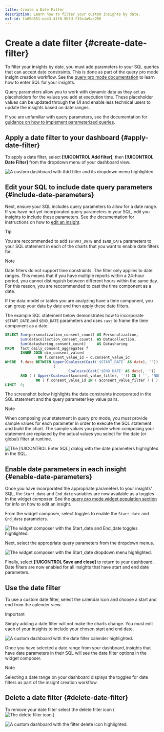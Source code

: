```yaml
---
title: Create a Date Filter
description: Learn how to filter your custom insights by date.
exl-id: fa05d651-ea43-41f0-9b7d-f19c4a9ac256
---
```

# Create a date filter {#create-date-filter}

To filter your insights by date, you must add parameters to your SQL queries that can accept date constraints. This is done as part of the query pro mode insight creation workflow. See the [query pro mode documentation](#query-pro-mode) to learn how to enter SQL for your insights.

Query parameters allow you to work with dynamic data as they act as placeholders for the values you add at execution time. These placeholder values can be updated through the UI and enable less technical users to update the insights based on date ranges.   

If you are unfamiliar with query parameters, see the documentation for [guidance on how to implement parameterized queries](../../../../query-service/ui/parameterized-queries.md).

## Apply a date filter to your dashboard {#apply-date-filter}

To apply a date filter, select **[!UICONTROL Add filter]**, then **[!UICONTROL Date Filter]** from the dropdown menu of your dashboard view. 

![A custom dashboard with Add filter and its dropdown menu highlighted.](../../../images/query-pro-mode/add-filter.png)

## Edit your SQL to include date query parameters {#include-date-parameters} 

Next, ensure your SQL includes query parameters to allow for a date range. If you have not yet incorporated query parameters in your SQL, edit you insights to include these parameters. See the documentation for instructions on how to [edit an insight](../overview.md#edit).

>[!TIP]
>
>You are reccommended to add `$START_DATE` and `$END_DATE` parameters to your SQL statement in each of the charts that you want to enable date filters for.

>[!NOTE]
>
>Date filters do not support time constraints. The filter only applies to date ranges. This means that if you have multiple reports within a 24-hour period, you cannot distinguish between different hours within the same day. For this reason, you are reccommended to cast the time component as a date. 

If the data model or tables you are analyzing have a time component, you can group your data by date and then apply these date filters.

The example SQL statement below demonstrates how to incorporate `$START_DATE` and `$END_DATE` parameters and uses `cast` to frame the time component as a date.

```sql
SELECT Sum(personalization_consent_count) AS Personalization,
       Sum(datacollection_consent_count)  AS Datacollection,
       Sum(datasharing_consent_count)     AS Datasharing
FROM   fact_daily_consent_aggregates f
       INNER JOIN dim_consent_valued
               ON f.consent_value_id = d.consent_value_id
WHERE  f.date BETWEEN Upper(Coalesce(Cast('$START_DATE' AS date), '')) AND Upper
                      (
                             Coalesce(Cast('$END_DATE' AS date), ''))
       AND ( ( Upper(Coalesce($consent_value_filter, '')) IN ( '', 'NULL' ) )
              OR ( f.consent_value_id IN ( $consent_value_filter ) ) )
LIMIT  0; 
```

The screenshot below highlights the date constraints incorporated in the SQL statement and the query parameter key value pairs.

>[!NOTE]
>
>When composing your statement in query pro mode, you must provide sample values for each parameter in order to execute the SQL statement and build the chart. The sample values you provide when composing your statement are replaced by the actual values you select for the date (or global) filter at runtime.

![The [!UICONTROL Enter SQL] dialog with the date parameters highlighted in the SQL.](../../../images/customizable-insights/sql-date-parameters.png)

## Enable date parameters in each insight {#enable-date-parameters}

Once you have incorporated the appropriate parameters to your insights' SQL, the `Start_date` and `End_date` variables are now available as a toggles in the widget composer. See the [query pro mode widget population section](#populate-widget) for info on how to edit an insight. 

From the widget composer, select toggles to enable the `Start_date` and `End_date` parameters.

![The widget composer with the Start_date and End_date toggles highlighted.](../../../images/customizable-insights/widget-composer-date-filter-toggles.png)

Next, select the appropriate query parameters from the dropdown menus.

![The widget composer with the Start_date dropdown menu highlighted.](../../../images/customizable-insights/widget-composer-date-filter-dropdown.png)

Finally, select **[!UICONTROL Save and close]** to return to your dashboard. Date filters are now enabled for all insights that have start and end date parameters.

## Use the date filter

To use a custom date filter, select the calendar icon and choose a start and end from the calender view.

>[!IMPORTANT]
>
>Simply adding a date filter will not make the charts change. You must edit each of your insights to include your chosen start and end date.

![A custom dashboard with the date filter calender highlighted.](../../../images/query-pro-mode/date-filter.png)

Once you have selected a date range from your dashboard, insights that have date parameters in their SQL will see the date filter options in the widget composer. 

>[!NOTE]
>
>Selecting a date range on your dashboard displays the toggles for date filters as part of the insight creation workflow. 

## Delete a date filter {#delete-date-filter}

To remove your date filter select the delete filter icon (![The delete filter icon.](/help/images/icons/filter-delete.png)). 

![A custom dashboard with the filter delete icon highlighted.](../../../images/query-pro-mode/delete-date-filter.png)
